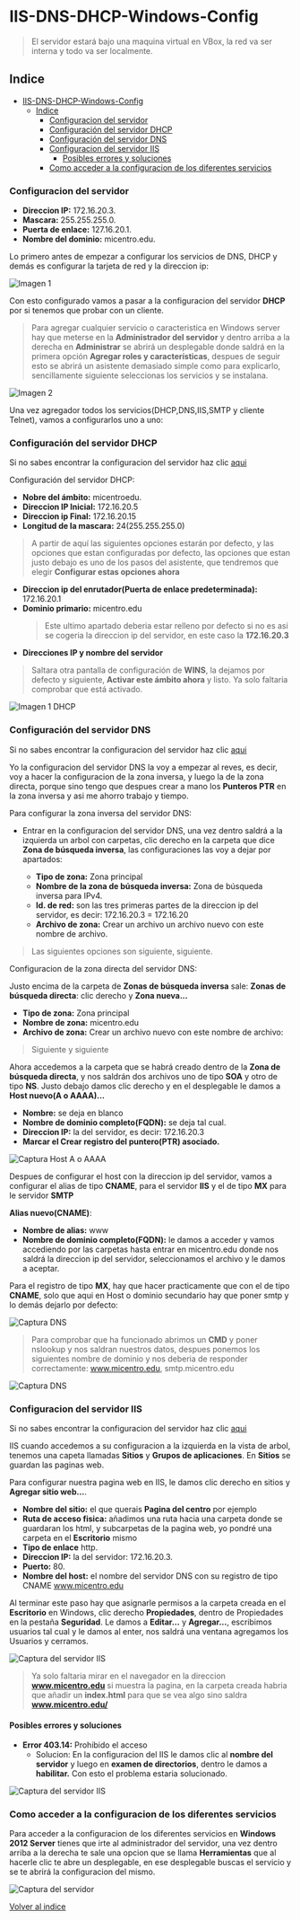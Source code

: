 # IIS-DNS-DHCP-Windows-Config
> El servidor estará bajo una maquina virtual en VBox, la red va ser interna y todo va ser localmente.

## Indice
- [IIS-DNS-DHCP-Windows-Config](#iis-dns-dhcp-windows-config)
  - [Indice](#indice)
    - [Configuracion del servidor](#configuracion-del-servidor)
    - [Configuración del servidor DHCP](#configuraci%c3%b3n-del-servidor-dhcp)
    - [Configuración del servidor DNS](#configuraci%c3%b3n-del-servidor-dns)
    - [Configuracion del servidor IIS](#configuracion-del-servidor-iis)
      - [Posibles errores y soluciones](#posibles-errores-y-soluciones)
    - [Como acceder a la configuracion de los diferentes servicios](#como-acceder-a-la-configuracion-de-los-diferentes-servicios)

### Configuracion del servidor

- **Direccion IP:** 172.16.20.3.
- **Mascara:** 255.255.255.0.
- **Puerta de enlace:** 127.16.20.1.
- **Nombre del dominio:** micentro.edu.

Lo primero antes de empezar a configurar los servicios de DNS, DHCP y demás es configurar la tarjeta de red y la direccion ip:

![Imagen 1](src/imgs/capturaRed1.png)

Con esto configurado vamos a pasar a la configuracion del servidor **DHCP** por si tenemos que probar con un cliente.

> Para agregar cualquier servicio o caracteristica en Windows server hay que meterse en la **Administrador del servidor** y dentro arriba a la derecha en **Administrar** se abrirá un desplegable donde saldrá en la primera opción **Agregar roles y características**, despues de seguir esto se abrirá un asistente demasiado simple como para explicarlo, sencillamente siguiente seleccionas los servicios y se instalana.

![Imagen 2](src/imgs/capturaRed2.png)

Una vez agregador todos los servicios(DHCP,DNS,IIS,SMTP y cliente Telnet), vamos a configurarlos uno a uno:

### Configuración del servidor DHCP

Si no sabes encontrar la configuracion del servidor haz clic [aqui](#como-acceder-a-la-configuracion-de-los-diferentes-servicios)

Configuración del servidor DHCP:

- **Nobre del ámbito:** micentroedu.
- **Direccion IP Inicial:** 172.16.20.5
- **Direccion ip Final:** 172.16.20.15
- **Longitud de la mascara:** 24(255.255.255.0)
> A partir de aquí las siguientes opciones estarán por defecto, y las opciones que estan configuradas por defecto, las opciones que estan justo debajo es uno de los pasos del asistente, que tendremos que elegir **Configurar estas opciones ahora**
- **Direccion ip del enrutador(Puerta de enlace predeterminada):** 172.16.20.1
- **Dominio primario:** micentro.edu
  > Este ultimo apartado deberia estar relleno por defecto si no es asi se cogeria la direccion ip del servidor, en este caso la **172.16.20.3**
- **Direcciones IP y nombre del servidor**

> Saltara otra pantalla de configuración de **WINS**, la dejamos por defecto y siguiente, **Activar este ámbito ahora** y listo. Ya solo faltaria comprobar que está activado.

![Imagen 1 DHCP](src/imgs/capturaDHCP1.png)

### Configuración del servidor DNS

Si no sabes encontrar la configuracion del servidor haz clic [aqui](#como-acceder-a-la-configuracion-de-los-diferentes-servicios)

Yo la configuracion del servidor DNS la voy a empezar al reves, es decir, voy a hacer la configuracion de la zona inversa, y luego la de la zona directa, porque sino tengo que despues crear a mano los **Punteros PTR** en la zona inversa y asi me ahorro trabajo y tiempo.

Para configurar la zona inversa del servidor DNS:
- Entrar en la configuracion del servidor DNS, una vez dentro saldrá a la izquierda un arbol con carpetas, clic derecho en la carpeta que dice **Zona de búsqueda inversa**, las configuraciones las voy a dejar por apartados:

    - **Tipo de zona:** Zona principal
    - **Nombre de la zona de búsqueda inversa:** Zona de búsqueda inversa para IPv4.
    - **Id. de red:** son las tres primeras partes de la direccion ip del servidor, es decir: 172.16.20.3 = 172.16.20
    - **Archivo de zona:** Crear un archivo un archivo nuevo con este nombre de archivo.

> Las siguientes opciones son siguiente, siguiente.

Configuracion de la zona directa del servidor DNS:

Justo encima de la carpeta de **Zonas de búsqueda inversa** sale: **Zonas de búsqueda directa**: clic derecho y **Zona nueva...**
- **Tipo de zona:** Zona principal
- **Nombre de zona:** micentro.edu
- **Archivo de zona:** Crear un archivo nuevo con este nombre de archivo:
  
> Siguiente y siguiente

Ahora accedemos a la carpeta que se habrá creado dentro de la **Zona de búsqueda directa**, y nos saldrán dos archivos uno de tipo **SOA** y otro de tipo **NS**. Justo debajo damos clic derecho y en el desplegable le damos a **Host nuevo(A o AAAA)...**

- **Nombre:** se deja en blanco
- **Nombre de dominio completo(FQDN):** se deja tal cual.
- **Direccion IP:** la del servidor, es decir: 172.16.20.3
- **Marcar el Crear registro del puntero(PTR) asociado.**

![Captura Host A o AAAA](src/imgs/capturaDNS1.png)

Despues de configurar el host con la direccion ip del servidor, vamos a configurar el alias de tipo **CNAME**, para el servidor **IIS** y el de tipo **MX** para le servidor **SMTP**

**Alias nuevo(CNAME)**:

- **Nombre de alias:** www
- **Nombre de dominio completo(FQDN):** le damos a acceder y vamos accediendo por las carpetas hasta entrar en micentro.edu donde nos saldrá la direccion ip del servidor, seleccionamos el archivo y le damos a aceptar.

Para el registro de tipo **MX**, hay que hacer practicamente que con el de tipo **CNAME**, solo que aqui en Host o dominio secundario hay que poner smtp y lo demás dejarlo por defecto:

![Captura DNS](src/imgs/capturaDNS1.png)

> Para comprobar que ha funcionado abrimos un **CMD** y poner nslookup y nos saldran nuestros datos, despues ponemos los siguientes nombre de dominio y nos deberia de responder correctamente: www.micentro.edu, smtp.micentro.edu

![Captura DNS](src/imgs/capturaCMD.png)

### Configuracion del servidor IIS
Si no sabes encontrar la configuracion del servidor haz clic [aqui](#como-acceder-a-la-configuracion-de-los-diferentes-servicios)

IIS cuando accedemos a su configuracion a la izquierda en la vista de arbol, tenemos una capeta llamadas **Sitios** y **Grupos de aplicaciones**. En **Sitios** se guardan las paginas web.

Para configurar nuestra pagina web en IIS, le damos clic derecho en sitios y **Agregar sitio web...**.

- **Nombre del sitio:** el que querais **Pagina del centro** por ejemplo
- **Ruta de acceso fisica:** añadimos una ruta hacia una carpeta donde se guardaran los html, y subcarpetas de la pagina web, yo pondré una carpeta en el **Escritorio** mismo
- **Tipo de enlace** http.
- **Direccion IP:** la del servidor: 172.16.20.3.
- **Puerto:** 80.
- **Nombre del host:** el nombre del servidor DNS con su registro de tipo CNAME www.micentro.edu

Al terminar este paso hay que asignarle permisos a la carpeta creada en el **Escritorio** en Windows, clic derecho **Propiedades**, dentro de Propiedades en la pestaña **Seguridad**. Le damos a **Editar...** y **Agregar...**, escribimos usuarios tal cual y le damos al enter, nos saldrá una ventana agregamos los Usuarios y cerramos.

![Captura del servidor IIS](src/imgs/capturaIIS1.png)

> Ya solo faltaria mirar en el navegador en la direccion **www.micentro.edu** si muestra la pagina, en la carpeta creada habria que añadir un **index.html** para que se vea algo sino saldra **www.micentro.edu/**

#### Posibles errores y soluciones
- **Error 403.14:** Prohibido el acceso
  - Solucion: En la configuracion del IIS le damos clic al **nombre del servidor** y luego en **examen de directorios**, dentro le damos a **habilitar.** Con esto el problema estaria solucionado.
  
![Captura del servidor IIS](src/imgs/capturaIISolucion.png)
### Como acceder a la configuracion de los diferentes servicios

Para acceder a la configuracion de los diferentes servicios en **Windows 2012 Server** tienes que irte al administrador del servidor, una vez dentro arriba a la derecha te sale una opcion que se llama **Herramientas** que al hacerle clic te abre un desplegable, en ese desplegable buscas el servicio y se te abrirá la configuracion del mismo.

![Captura del servidor](src/imgs/capturaServidor.png)

[Volver al indice](#indice)